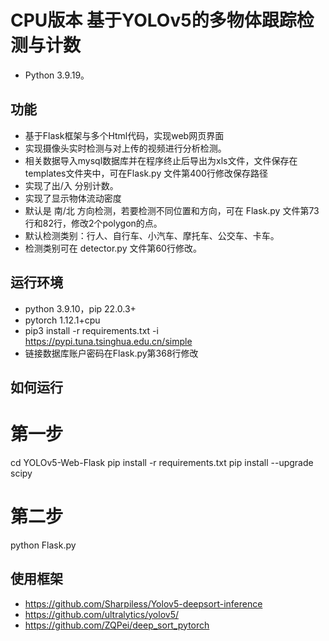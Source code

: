 # CPU版本 基于YOLOv5的多物体跟踪检测与计数


-  Python 3.9.19。


## 功能
- 基于Flask框架与多个Html代码，实现web网页界面
- 实现摄像头实时检测与对上传的视频进行分析检测。
- 相关数据导入mysql数据库并在程序终止后导出为xls文件，文件保存在templates文件夹中，可在Flask.py 文件第400行修改保存路径
- 实现了出/入 分别计数。
- 实现了显示物体流动密度
- 默认是 南/北 方向检测，若要检测不同位置和方向，可在 Flask.py 文件第73行和82行，修改2个polygon的点。
- 默认检测类别：行人、自行车、小汽车、摩托车、公交车、卡车。
- 检测类别可在 detector.py 文件第60行修改。


## 运行环境

- python 3.9.10，pip 22.0.3+
- pytorch 1.12.1+cpu
- pip3 install -r requirements.txt -i https://pypi.tuna.tsinghua.edu.cn/simple
- 链接数据库账户密码在Flask.py第368行修改


## 如何运行

# 第一步
cd YOLOv5-Web-Flask
pip install -r requirements.txt
pip install --upgrade scipy
# 第二步
python Flask.py


## 使用框架

- https://github.com/Sharpiless/Yolov5-deepsort-inference
- https://github.com/ultralytics/yolov5/
- https://github.com/ZQPei/deep_sort_pytorch
